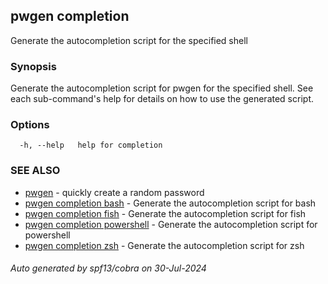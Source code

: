 ## pwgen completion

Generate the autocompletion script for the specified shell

### Synopsis

Generate the autocompletion script for pwgen for the specified shell.
See each sub-command's help for details on how to use the generated script.


### Options

```
  -h, --help   help for completion
```

### SEE ALSO

* [pwgen](pwgen.md)	 - quickly create a random password
* [pwgen completion bash](pwgen_completion_bash.md)	 - Generate the autocompletion script for bash
* [pwgen completion fish](pwgen_completion_fish.md)	 - Generate the autocompletion script for fish
* [pwgen completion powershell](pwgen_completion_powershell.md)	 - Generate the autocompletion script for powershell
* [pwgen completion zsh](pwgen_completion_zsh.md)	 - Generate the autocompletion script for zsh

###### Auto generated by spf13/cobra on 30-Jul-2024
